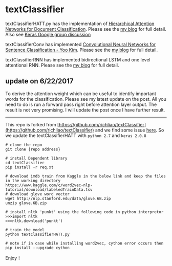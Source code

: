 # textClassifier

textClassifierHATT.py has the implementation of [Hierarchical Attention Networks for Document Classification](https://www.cs.cmu.edu/~diyiy/docs/naacl16.pdf). Please see the [my blog](https://richliao.github.io/supervised/classification/2016/12/26/textclassifier-HATN/) for full detail. Also see [Keras Google group discussion](https://groups.google.com/forum/#!topic/keras-users/IWK9opMFavQ)

textClassifierConv has implemented [Convolutional Neural Networks for Sentence Classification - Yoo Kim](https://www.cs.cmu.edu/~diyiy/docs/naacl16.pdf). Please see the [my blog](https://richliao.github.io/supervised/classification/2016/11/26/textclassifier-convolutional/) for full detail.

textClassifierRNN has implemented bidirectional LSTM and one level attentional RNN. Please see the [my blog](https://richliao.github.io/supervised/classification/2016/12/26/textclassifier-RNN/) for full detail.

## update on 6/22/2017 ##
To derive the attention weight which can be useful to identify important words for the classification. Please see my latest update on the post. All you need to do is run a forward pass right before attention layer output. The result is not very promising. I will update the post once I have further result.

---
This repo is forked from [https://github.com/richliao/textClassifier](https://github.com/richliao/textClassifier) and we find some issue [here](https://github.com/richliao/textClassifier/issues/28). So we update the textClassifierHATT with `python 2.7` and `keras 2.0.8`

```
# clone the repo
git clone {repo address}

# install Dependent library
cd textClassifier
pip install -r req.xt

# download imdb train from Kaggle in the below link and keep the files in the working directory
https://www.kaggle.com/c/word2vec-nlp-tutorial/download/labeledTrainData.tsv
# download glove word vector
wget http://nlp.stanford.edu/data/glove.6B.zip
unzip glove.6B.zip

# install nltk 'punkt' using the following code in python interpretor
>>>import nltk
>>>nltk.download('punkt')

# train the model
python textClassifierHATT.py

# note if in case while installing word2vec, cython error occurs then 
pip install --upgrade cython
```



Enjoy！
